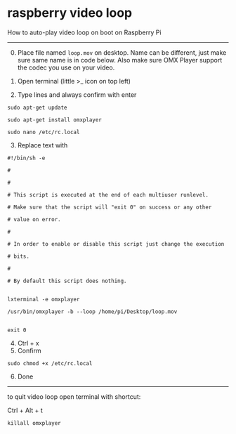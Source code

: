 # raspberry video loop
How to auto-play video loop on boot on Raspberry Pi

- - -

0. Place file named `loop.mov` on desktop. Name can be different, just make sure same name is in code below. Also make sure OMX Player support the codec you use on your video.

1. Open terminal (little >_ icon on top left)
 
2. Type lines and always confirm with enter

`sudo apt-get update` 

`sudo apt-get install omxplayer` 

`sudo nano /etc/rc.local` 

3. Replace text with

```
#!/bin/sh -e

#

#

# This script is executed at the end of each multiuser runlevel.

# Make sure that the script will "exit 0" on success or any other

# value on error.

#

# In order to enable or disable this script just change the execution

# bits.

#

# By default this script does nothing.


lxterminal -e omxplayer

/usr/bin/omxplayer -b --loop /home/pi/Desktop/loop.mov


exit 0
```

 
 4. Ctrl + x
 5. Confirm
 
`sudo chmod +x /etc/rc.local`

 6. Done
 
 - - - 
 
to quit video loop open terminal with shortcut: 

Ctrl + Alt + t

`killall omxplayer`
